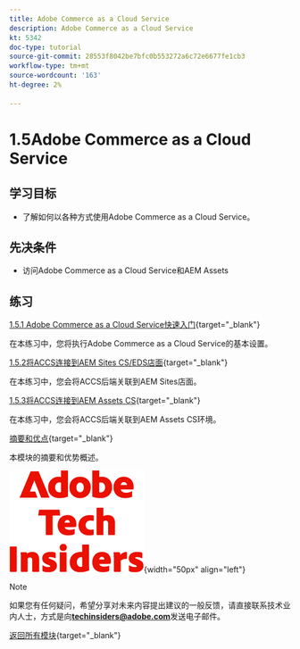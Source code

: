 ```yaml
---
title: Adobe Commerce as a Cloud Service
description: Adobe Commerce as a Cloud Service
kt: 5342
doc-type: tutorial
source-git-commit: 28553f8042be7bfc0b553272a6c72e6677fe1cb3
workflow-type: tm+mt
source-wordcount: '163'
ht-degree: 2%

---
```


# 1.5Adobe Commerce as a Cloud Service

## 学习目标

- 了解如何以各种方式使用Adobe Commerce as a Cloud Service。

## 先决条件

- 访问Adobe Commerce as a Cloud Service和AEM Assets

## 练习

[1.5.1 Adobe Commerce as a Cloud Service快速入门](./ex1.md){target="_blank"}

在本练习中，您将执行Adobe Commerce as a Cloud Service的基本设置。

[1.5.2将ACCS连接到AEM Sites CS/EDS店面](./ex2.md){target="_blank"}

在本练习中，您会将ACCS后端关联到AEM Sites店面。

[1.5.3将ACCS连接到AEM Assets CS](./ex3.md){target="_blank"}

在本练习中，您会将ACCS后端关联到AEM Assets CS环境。

[摘要和优点](./summary.md){target="_blank"}

本模块的摘要和优势概述。

![技术内部人士](./../../../assets/images/techinsiders.png){width="50px" align="left"}

>[!NOTE]
>
>如果您有任何疑问，希望分享对未来内容提出建议的一般反馈，请直接联系技术业内人士，方式是向&#x200B;**techinsiders@adobe.com**&#x200B;发送电子邮件。

[返回所有模块](../../../overview.md){target="_blank"}